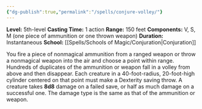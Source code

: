 ```yaml
---
{"dg-publish":true,"permalink":"/spells/conjure-volley/"}
---
```


**Level:** 5th-level
**Casting Time:** 1 action
**Range:** 150 feet
**Components:** V, S, M (one piece of ammunition or one thrown weapon)
**Duration:** Instantaneous
**School:** [[Spells/Schools of Magic/Conjuration\|Conjuration]]

You fire a piece of nonmagical ammunition from a ranged weapon or throw a nonmagical weapon into the air and choose a point within range. Hundreds of duplicates of the ammunition or weapon fall in a volley from above and then disappear. Each creature in a 40-foot-radius, 20-foot-high cylinder centered on that point must make a Dexterity saving throw. A creature takes **8d8** damage on a failed save, or half as much damage on a successful one. The damage type is the same as that of the ammunition or weapon.